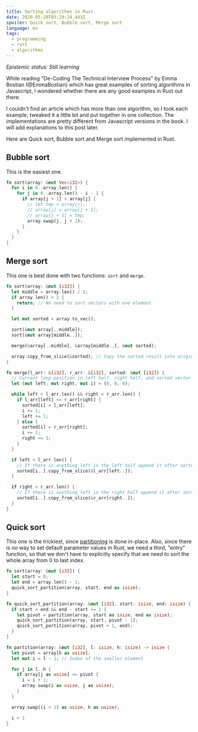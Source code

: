 ```yaml
---
title: Sorting algorithms in Rust
date: 2020-05-28T03:29:24.443Z
spoiler: Quick sort, Bubble sort, Merge sort
language: en
tags:
  - programming
  - rust
  - algorithms
---
```

*Epistemic status: Still learning*

While reading "De-Coding The Technical Interview Process" by Emma Bostian (@EmmaBostian) which has great examples of sorting algorithms in Javascript, I wondered whether there are any good examples in Rust out there. 

I couldn't find an article which has more than one algorithm, so I took each example, tweaked it a little bit and put together in one collection. The implementations are pretty different from Javascript versions in the book. I will add explanations to this post later.

Here are Quick sort, Bubble sort and Merge sort implemented in Rust.

## Bubble sort

This is the easiest one.

```rust
fn sort(array: &mut Vec<i32>) {
  for i in 0..array.len() {
    for j in 0..array.len() - i - 1 {
      if array[j + 1] < array[j] {
        // let tmp = array[j];
        // array[j] = array[j + 1];
        // array[j + 1] = tmp;
        array.swap(j, j + 1);
      }
    }
  }
}
```

## Merge sort

This one is best done with two functions: `sort` and `merge`.

```rust
fn sort(array: &mut [i32]) {
  let middle = array.len() / 2;
  if array.len() < 2 {
    return; // No need to sort vectors with one element
  }

  let mut sorted = array.to_vec();

  sort(&mut array[..middle]);
  sort(&mut array[middle..]);

  merge(&array[..middle], &array[middle..], &mut sorted);

  array.copy_from_slice(&sorted); // Copy the sorted result into original vector
}

fn merge(l_arr: &[i32], r_arr: &[i32], sorted: &mut [i32]) {
  // Current loop position in left half, right half, and sorted vector
  let (mut left, mut right, mut i) = (0, 0, 0);

  while left < l_arr.len() && right < r_arr.len() {
    if l_arr[left] <= r_arr[right] {
      sorted[i] = l_arr[left];
      i += 1;
      left += 1;
    } else {
      sorted[i] = r_arr[right];
      i += 1;
      right += 1;
    }
  }

  if left < l_arr.len() {
    // If there is anything left in the left half append it after sorted members
    sorted[i..].copy_from_slice(&l_arr[left..]);
  }

  if right < r_arr.len() {
    // If there is anything left in the right half append it after sorted members
    sorted[i..].copy_from_slice(&r_arr[right..]);
  }
}
```

## Quick sort

This one is the trickiest, since [partitioning](https://www.geeksforgeeks.org/quick-sort/) is done in-place. Also, since there is no way to set default parameter values in Rust, we need a third, "entry" function, so that we don't have to explicitly specify  that we need to sort the whole array from 0 to last index.

```rust
fn sort(array: &mut [i32]) {
  let start = 0;
  let end = array.len() - 1;
  quick_sort_partition(array, start, end as isize);
}

fn quick_sort_partition(array: &mut [i32], start: isize, end: isize) {
  if start < end && end - start >= 1 {
    let pivot = partition(array, start as isize, end as isize);
    quick_sort_partition(array, start, pivot - 1);
    quick_sort_partition(array, pivot + 1, end);
  }
}

fn partition(array: &mut [i32], l: isize, h: isize) -> isize {
  let pivot = array[h as usize];
  let mut i = l - 1; // Index of the smaller element

  for j in l..h {
    if array[j as usize] <= pivot {
      i = i + 1;
      array.swap(i as usize, j as usize);
    }
  }

  array.swap((i + 1) as usize, h as usize);

  i + 1
}
```
